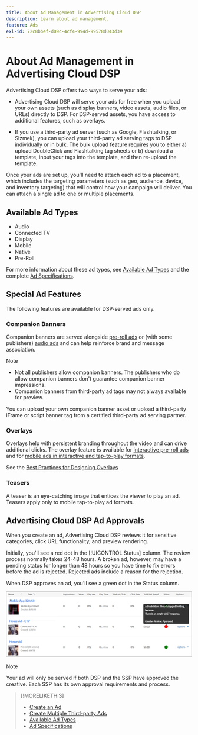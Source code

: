 ```yaml
---
title: About Ad Management in Advertising Cloud DSP
description: Learn about ad management.
feature: Ads
exl-id: 72c8bbef-d09c-4cf4-994d-99578d043d39
---
```

# About Ad Management in Advertising Cloud DSP

<!-- add "The Ads View (Dashboard?)" section -->

Advertising Cloud DSP offers two ways to serve your ads:

* Advertising Cloud DSP will serve your ads for free when you upload your own assets (such as display banners, video assets, audio files, or URLs) directly to DSP. For DSP-served assets, you have access to additional features, such as overlays.

* If you use a third-party ad server (such as Google, Flashtalking, or Sizmek), you can upload your third-party ad serving tags to DSP individually or in bulk. The bulk upload feature requires you to either a) upload DoubleClick and Flashtalking tag sheets or b) download a template, input your tags into the template, and then re-upload the template.<!-- need a list of all supported third-party ad servers; see file in future-tbd folder -->

Once your ads are set up, you'll need to attach each ad to a placement, which includes the targeting parameters (such as geo, audience, device, and inventory targeting) that will control how your campaign will deliver. You can attach a single ad to one or multiple placements.

## Available Ad Types

* Audio
* Connected TV
* Display
* Mobile
* Native
* Pre-Roll

For more information about these ad types, see [Available Ad Types](ad-types.md) and the complete [Ad Specifications](/help/dsp/assets/ad-specs.pdf).

## Special Ad Features

The following features are available for DSP-served ads only.

### Companion Banners

Companion banners are served alongside [pre-roll ads](ad-settings-pre-roll.md) or (with some publishers) [audio ads](ad-settings-audio.md) and can help reinforce brand and message association.

>[!NOTE]
>
>* Not all publishers allow companion banners. The publishers who do allow companion banners don't guarantee companion banner impressions.
>* Companion banners from third-party ad tags may not always available for preview.

You can upload your own companion banner asset or upload a third-party iFrame or script banner tag from a certified third-party ad serving partner.

### Overlays

Overlays help with persistent branding throughout the video and can drive additional clicks. The overlay feature is available for [interactive pre-roll ads](ad-settings-pre-roll.md) and for [mobile ads in interactive and tap-to-play formats](ad-settings-mobile.md).

See the [Best Practices for Designing Overlays](/help/dsp/campaign-management/ads/ad-best-practices-overlays.md)

### Teasers

A teaser is an eye-catching image that entices the viewer to play an ad. Teasers apply only to mobile tap-to-play ad formats.

## Advertising Cloud DSP Ad Approvals

When you create an ad, Advertising Cloud DSP reviews it for sensitive categories, click URL functionality, and preview rendering.

Initially, you'll see a red dot in the [!UICONTROL Status] column. The review process normally takes 24-48 hours. A broken ad, however, may have a pending status for longer than 48 hours so you have time to fix errors before the ad is rejected. Rejected ads include a reason for the rejection.

When DSP approves an ad, you'll see a green dot in the Status column.

![approval indicator in [!UICONTROL Status] column](/help/dsp/assets/ad-approval-status.png)

>[!NOTE]
>
>Your ad will only be served if both DSP and the SSP have approved the creative. Each SSP has its own approval requirements and process.

>[!MORELIKETHIS]
>
>* [Create an Ad](ad-create.md)
>* [Create Multiple Third-party Ads](ad-create-third-party.md)
>* [Available Ad Types](ad-types.md)
>* [Ad Specifications](/help/dsp/assets/ad-specs.pdf)
